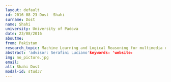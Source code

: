 ```yaml
---
layout: default 
id: 2016-08-23-Dost -Shahi
surname: Dost 
name: Shahi
university: University of Padova
date: 23/08/2016
aboutme: 
from: Pakistan
research_topic: Machine Learning and Logical Reasoning for multimedia event detection
abstract: 'advisor: Serafini Luciano'keywords: 'website: 
img: no_picture.jpg
email: 
alt: Shahi Dost 
modal-id: stud37
---
```

